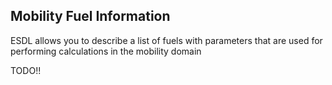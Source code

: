 ## Mobility Fuel Information

ESDL allows you to describe a list of fuels with parameters that are used for performing calculations in the mobility domain

TODO!!